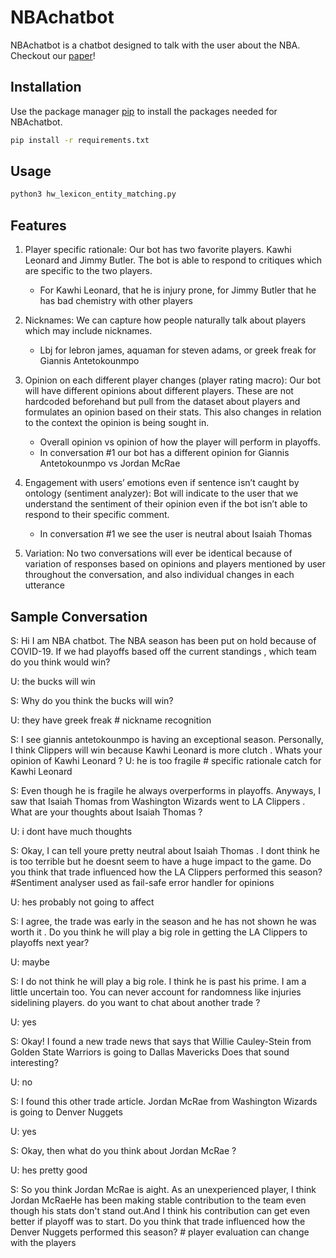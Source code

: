 ﻿# NBAchatbot

NBAchatbot is a chatbot designed to talk with the user about the NBA. Checkout our [paper](final_paper.pdf)!

## Installation

Use the package manager [pip](https://pip.pypa.io/en/stable/) to install the packages needed for NBAchatbot.

```bash
pip install -r requirements.txt
```

## Usage

```python
python3 hw_lexicon_entity_matching.py
```

## Features

1. Player specific rationale: Our bot has two favorite players. Kawhi Leonard and Jimmy Butler. The bot is able to respond to critiques which are specific to the two players. 
   * For Kawhi Leonard, that he is injury prone, for Jimmy Butler that he has bad chemistry with other players
        
2. Nicknames: We can capture how people naturally talk about players which may include nicknames.  
   * Lbj for lebron james, aquaman for steven adams, or greek freak for Giannis Antetokounmpo

3. Opinion on each different player changes (player rating macro): Our bot will have different opinions about different players. These are not hardcoded beforehand but pull from the dataset about players and formulates an opinion based on their stats. This also changes in relation to the context the opinion is being sought in.

   * Overall opinion vs opinion of how the player will perform in playoffs. 
   * In conversation #1 our bot has a different opinion for Giannis Antetokounmpo vs Jordan McRae

4. Engagement with users’ emotions even if sentence isn’t caught by ontology (sentiment analyzer): Bot will indicate to the user that we understand the sentiment of their opinion even if the bot isn’t able to respond to their specific comment. 

   * In conversation #1 we see the user is neutral about Isaiah Thomas

5. Variation: No two conversations will ever be identical because of variation of responses based on opinions and players mentioned by user throughout the conversation, and also individual changes in each utterance

## Sample Conversation

S: Hi I am NBA chatbot. The NBA season has been put on hold because of COVID-19.  If we had playoffs based off the current standings , which team do you think would win?

U: the bucks will win

S:  Why do you think the bucks will win?

U: they have greek freak # nickname recognition

S:    I see giannis antetokounmpo is having an exceptional season. Personally, I think Clippers will win because Kawhi Leonard is more clutch . Whats your opinion of Kawhi Leonard ?
U: he is too fragile # specific rationale catch for Kawhi Leonard

S: Even though he is fragile  he always  overperforms  in playoffs. Anyways, I saw that Isaiah Thomas  from Washington Wizards went to LA Clippers . What are your thoughts about  Isaiah Thomas  ?

U: i dont have much thoughts

S: Okay, I can tell youre pretty neutral about Isaiah Thomas  . I dont think he is too terrible but he doesnt seem to have a huge impact to the game.  Do you think that trade influenced how the  LA Clippers  performed this season? #Sentiment analyser used as fail-safe error handler for opinions

U: hes probably not going to affect

S: I agree, the trade was early in the season and he has not shown he was worth it . Do you think he will play a big role in getting the  LA Clippers to playoffs next year?

U: maybe

S: I do not think he will play a big role. I think he is past his prime. I am a little uncertain too. You can never account for randomness like injuries sidelining players.  do you want to chat about another trade ?

U: yes

S: Okay! I found a new trade news that says that Willie Cauley-Stein  from Golden State Warriors is going to Dallas Mavericks Does that sound interesting?

U: no

S: I found this other trade article. Jordan McRae  from Washington Wizards is going to Denver Nuggets

U: yes

S: Okay, then what do you think about Jordan McRae  ?

U: hes pretty good

S: So you think  Jordan McRae   is aight.  As an unexperienced player, I think Jordan McRaeHe has been making stable contribution to the team even though his stats don't stand out.And I think his contribution can get even better if playoff was to start.  Do you think that trade influenced how the  Denver Nuggets  performed this season? # player evaluation can change with the players
